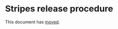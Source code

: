 # Stripes release procedure

This document has [moved](https://github.com/folio-org/stripes/blob/master/doc/release-procedure.md).
